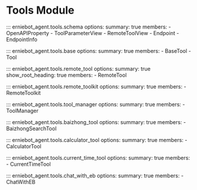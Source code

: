 

# Tools Module


::: erniebot_agent.tools.schema
    options:
        summary: true
        members:
        - OpenAPIProperty
        - ToolParameterView
        - RemoteToolView
        - Endpoint
        - EndpointInfo


::: erniebot_agent.tools.base
    options:
        summary: true
        members:
        - BaseTool
        - Tool


::: erniebot_agent.tools.remote_tool
    options:
        summary: true
        show_root_heading: true
        members:
        - RemoteTool


::: erniebot_agent.tools.remote_toolkit
    options:
        summary: true
        members:
        - RemoteToolkit


::: erniebot_agent.tools.tool_manager
    options:
        summary: true
        members:
        - ToolManager


::: erniebot_agent.tools.baizhong_tool
    options:
        summary: true
        members:
        - BaizhongSearchTool


::: erniebot_agent.tools.calculator_tool
    options:
        summary: true
        members:
        - CalculatorTool


::: erniebot_agent.tools.current_time_tool
    options:
        summary: true
        members:
        - CurrentTimeTool


::: erniebot_agent.tools.chat_with_eb
    options:
        summary: true
        members:
        - ChatWithEB
